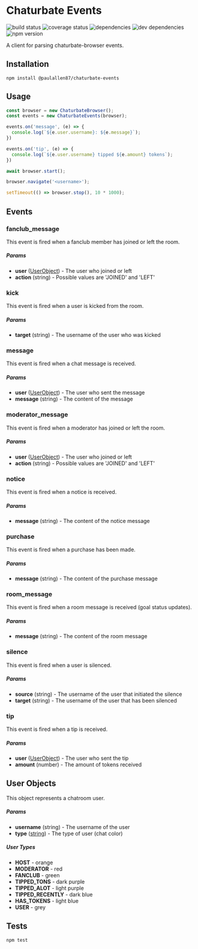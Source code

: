 Chaturbate Events
=========

![build status](https://travis-ci.org/paulallen87/chaturbate-events.svg?branch=master)
![coverage status](https://coveralls.io/repos/github/paulallen87/chaturbate-events/badge.svg?branch=master)
![dependencies](https://img.shields.io/david/paulallen87/chaturbate-events.svg)
![dev dependencies](https://img.shields.io/david/dev/paulallen87/chaturbate-events.svg)
![npm version](https://img.shields.io/npm/v/@paulallen87/chaturbate-events.svg)


A client for parsing chaturbate-browser events.

## Installation

```shell
npm install @paulallen87/chaturbate-events
```

## Usage

```javascript
const browser = new ChaturbateBrowser();
const events = new ChaturbateEvents(browser);

events.on('message', (e) => {
  console.log(`${e.user.username}: ${e.message}`);
})

events.on('tip', (e) => {
  console.log(`${e.user.username} tipped ${e.amount} tokens`);
})

await browser.start();

browser.navigate('<username>');

setTimeout(() => browser.stop(), 10 * 1000);
```

## Events

### **fanclub_message**

This event is fired when a fanclub member has joined or left the room.

##### Params
* **user** ([UserObject](#user-objects)) - The user who joined or left
* **action** (string) - Possible values are 'JOINED' and 'LEFT'

### **kick**

This event is fired when a user is kicked from the room.

##### Params
* **target** (string) - The username of the user who was kicked

### **message**

This event is fired when a chat message is received.

##### Params
* **user** ([UserObject](#user-objects)) - The user who sent the message
* **message** (string) - The content of the message

### **moderator_message**

This event is fired when a moderator has joined or left the room.

##### Params
* **user** ([UserObject](#user-objects)) - The user who joined or left
* **action** (string) - Possible values are 'JOINED' and 'LEFT'

### **notice**

This event is fired when a notice is received.

##### Params
* **message** (string) - The content of the notice message

### **purchase**

This event is fired when a purchase has been made.

##### Params
* **message** (string) - The content of the purchase message

### **room_message**

This event is fired when a room message is received (goal status updates).

##### Params
* **message** (string) - The content of the room message

### **silence**

This event is fired when a user is silenced.

##### Params
* **source** (string) - The username of the user that initiated the silence
* **target** (string) - The username of the user that has been silenced

### **tip**

This event is fired when a tip is received.

##### Params
* **user** ([UserObject](#user-objects)) - The user who sent the tip
* **amount** (number) - The amount of tokens received

## User Objects

This object represents a chatroom user.

##### Params
* **username** (string) - The username of the user
* **type** ([string](#user-types)) - The type of user (chat color)

##### User Types
* **HOST** - orange
* **MODERATOR** - red
* **FANCLUB** - green
* **TIPPED_TONS** - dark purple
* **TIPPED_ALOT** - light purple
* **TIPPED_RECENTLY** - dark blue
* **HAS_TOKENS** - light blue
* **USER** - grey

## Tests

```shell
npm test
```